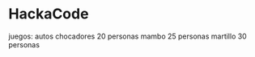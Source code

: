 # HackaCode

juegos: autos chocadores 20 personas
        mambo  25 personas
        martillo 30 personas